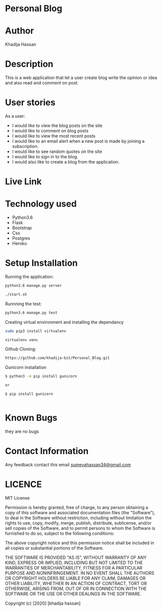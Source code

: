 # Personal Blog

# Author
Khadija Hassan

# Description
This is a web application that let a user create blog write the opinion or idea and also read and comment on post.

# User stories
As a user:
* I would like to view the blog posts on the site
* I would like to comment on blog posts
* I would like to view the most recent posts
*  I would like to an email alert when a new post is made by joining a subscription.
* I would like to see random quotes on the site
* I would like to sign in to the blog.
*  I would also like to create a blog from the application.
# Live Link

# Technology used
* Python3.6
* Flask
* Bootstrap
* Css
* Postgres
* Heroku

# Setup Installation
Running the application:
```bash
python3.6 manage.py server

./start.sh
```
Runnning the test:
```bash
python3.6 manage.py test
```
Creating virtual environment and installing the dependancy
```bash
sudo pip3 install virtualenv

virtualenv venv
```
Github Cloning:
```bash
https://github.com/khadija-bit/Personal_Blog.git
```
Gunicorn installation 
```bash
$ python3 -m pip install gunicorn

or

$ pip install gunicorn
```
```bash
```

# Known Bugs
they are no bugs

# Contact Information
Any feedback contact this email  sumeyahassan34@gmail.com

# LICENCE

MIT License

Permission is hereby granted, free of charge, to any person obtaining a copy of this software and associated documentation files (the "Software"), to deal in the Software without restriction, including without limitation the rights to use, copy, modify, merge, publish, distribute, sublicense, and/or sell copies of the Software, and to permit persons to whom the Software is furnished to do so, subject to the following conditions:

The above copyright notice and this permission notice shall be included in all copies or substantial portions of the Software.

THE SOFTWARE IS PROVIDED "AS IS", WITHOUT WARRANTY OF ANY KIND, EXPRESS OR IMPLIED, INCLUDING BUT NOT LIMITED TO THE WARRANTIES OF MERCHANTABILITY, FITNESS FOR A PARTICULAR PURPOSE AND NONINFRINGEMENT. IN NO EVENT SHALL THE AUTHORS OR COPYRIGHT HOLDERS BE LIABLE FOR ANY CLAIM, DAMAGES OR OTHER LIABILITY, WHETHER IN AN ACTION OF CONTRACT, TORT OR OTHERWISE, ARISING FROM, OUT OF OR IN CONNECTION WITH THE SOFTWARE OR THE USE OR OTHER DEALINGS IN THE SOFTWARE.

Copyright (c) [2020] [khadija hassan]


